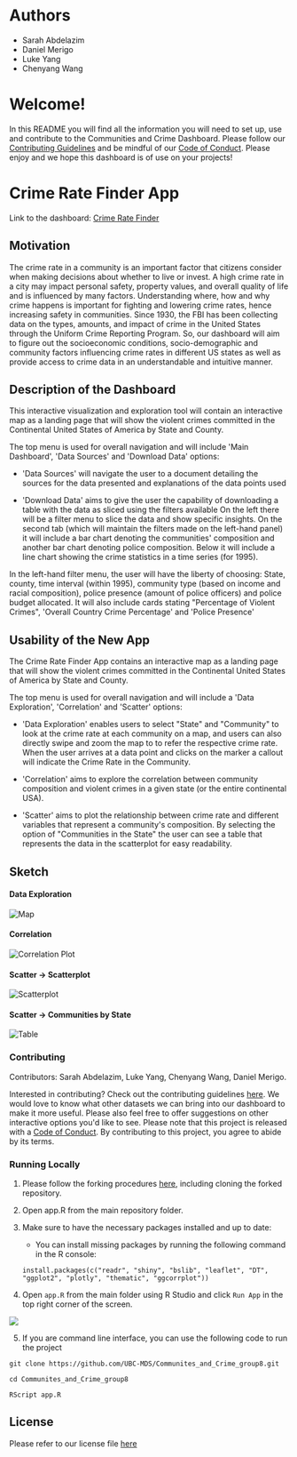 <!-- #region -->

# Authors

-   Sarah Abdelazim
-   Daniel Merigo
-   Luke Yang
-   Chenyang Wang

# Welcome!
In this README you will find all the information you will need to set up, use and contribute to the Communities and Crime Dashboard. Please follow our [Contributing Guidelines](https://github.com/UBC-MDS/Communites_and_Crime_group8/blob/main/CONTRIBUTING) and be mindful of our [Code of Conduct](https://github.com/UBC-MDS/Communites_and_Crime_group8/blob/main/CODE_OF_CONDUCT). Please enjoy and we hope this dashboard is of use on your projects!

# Crime Rate Finder App

Link to the dashboard: [Crime Rate Finder](https://missarah.shinyapps.io/Communites_and_Crime_group8/)

## Motivation

The crime rate in a community is an important factor that citizens consider when making decisions about whether to live or invest. A high crime rate in a city may impact personal safety, property values, and overall quality of life and is influenced by many factors. Understanding where, how and why crime happens is important for fighting and lowering crime rates, hence increasing safety in communities. Since 1930, the FBI has been collecting data on the types, amounts, and impact of crime in the United States through the Uniform Crime Reporting Program. So, our dashboard will aim to figure out the socioeconomic conditions, socio-demographic and community factors influencing crime rates in different US states as well as provide access to crime data in an understandable and intuitive manner.

## Description of the Dashboard

This interactive visualization and exploration tool will contain an interactive map as a landing page that will show the violent crimes committed in the Continental United States of America by State and County.

The top menu is used for overall navigation and will include 'Main Dashboard', 'Data Sources' and 'Download Data' options:

-   'Data Sources' will navigate the user to a document detailing the sources for the data presented and explanations of the data points used

-   'Download Data' aims to give the user the capability of downloading a table with the data as sliced using the filters available On the left there will be a filter menu to slice the data and show specific insights. On the second tab (which will maintain the filters made on the left-hand panel) it will include a bar chart denoting the communities' composition and another bar chart denoting police composition. Below it will include a line chart showing the crime statistics in a time series (for 1995).

In the left-hand filter menu, the user will have the liberty of choosing: State, county, time interval (within 1995), community type (based on income and racial composition), police presence (amount of police officers) and police budget allocated. It will also include cards stating "Percentage of Violent Crimes", 'Overall Country Crime Percentage' and 'Police Presence'

## Usability of the New App

The Crime Rate Finder App contains an interactive map as a landing page that will show the violent crimes committed in the Continental United States of America by State and County.

The top menu is used for overall navigation and will include a 'Data Exploration', 'Correlation' and 'Scatter' options:

-   'Data Exploration' enables users to select "State" and "Community" to look at the crime rate at each community on a map, and users can also directly swipe and zoom the map to to refer the respective crime rate. When the user arrives at a data point and clicks on the marker a callout will indicate the Crime Rate in the Community.

-   'Correlation' aims to explore the correlation between community composition and violent crimes in a given state (or the entire continental USA).

-   'Scatter' aims to plot the relationship between crime rate and different variables that represent a community's composition. By selecting the option of "Communities in the State" the user can see a table that represents the data in the scatterplot for easy readability.

## Sketch

#### Data Exploration

![Map](img/Landing_page.png)

#### Correlation

![Correlation Plot](img/Heatmap.png)

#### Scatter -\> Scatterplot

![Scatterplot](img/Scatterplot.png)

#### Scatter -\> Communities by State

![Table](img/Communities_by_state.png)

### Contributing

Contributors: Sarah Abdelazim, Luke Yang, Chenyang Wang, Daniel Merigo.

Interested in contributing? Check out the contributing guidelines [here](https://github.com/UBC-MDS/Communites_and_Crime_group8/blob/main/CONTRIBUTING). We would love to know what other datasets we can bring into our dashboard to make it more useful. Please also feel free to offer suggestions on other interactive options you'd like to see. Please note that this project is released with a [Code of Conduct](https://github.com/UBC-MDS/Communites_and_Crime_group8/blob/main/CODE_OF_CONDUCT). By contributing to this project, you agree to abide by its terms.

### Running Locally

1.  Please follow the forking procedures [here](https://docs.github.com/en/get-started/quickstart/contributing-to-projects), including cloning the forked repository.
2.  Open app.R from the main repository folder.
3.  Make sure to have the necessary packages installed and up to date:
    -   You can install missing packages by running the following command in the R console:

    ```
    install.packages(c("readr", "shiny", "bslib", "leaflet", "DT", "ggplot2", "plotly", "thematic", "ggcorrplot"))
    ```
4.  Open `app.R` from the main folder using R Studio and click `Run App` in the top right corner of the screen.

![](img/Run.png)

5. If you are command line interface, you can use the following code to run the project
```
git clone https://github.com/UBC-MDS/Communites_and_Crime_group8.git

cd Communites_and_Crime_group8

RScript app.R
```
## License

Please refer to our license file [here](https://github.com/UBC-MDS/Communites_and_Crime_group8/blob/main/LICENSE)

<!-- #endregion -->
